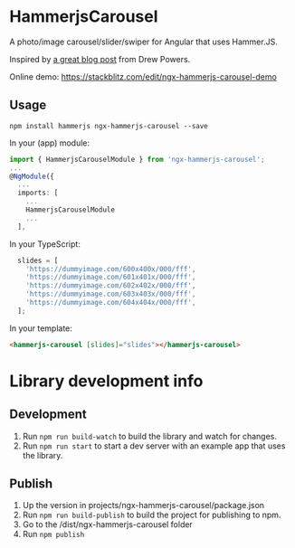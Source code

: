# HammerjsCarousel

A photo/image carousel/slider/swiper for Angular that uses Hammer.JS.

Inspired by [a great blog post](https://blog.envylabs.com/build-your-own-touch-slider-with-hammerjs-af99665d2869) from Drew Powers.

Online demo: https://stackblitz.com/edit/ngx-hammerjs-carousel-demo

## Usage

`npm install hammerjs ngx-hammerjs-carousel --save`

In your (app) module:
```typescript
import { HammerjsCarouselModule } from 'ngx-hammerjs-carousel';
...
@NgModule({
  ...
  imports: [
    ...
    HammerjsCarouselModule
    ...
  ],
```

In your TypeScript:
```typescript
  slides = [
    'https://dummyimage.com/600x400x/000/fff',
    'https://dummyimage.com/601x401x/000/fff',
    'https://dummyimage.com/602x402x/000/fff',
    'https://dummyimage.com/603x403x/000/fff',
    'https://dummyimage.com/604x404x/000/fff',
  ];
```

In your template:
```html
<hammerjs-carousel [slides]="slides"></hammerjs-carousel>
```

# Library development info

## Development

1. Run `npm run build-watch` to build the library and watch for changes.
2. Run `npm run start` to start a dev server with an example app that uses the library.

## Publish

1. Up the version in projects/ngx-hammerjs-carousel/package.json
2. Run `npm run build-publish` to build the project for publishing to npm.
3. Go to the /dist/ngx-hammerjs-carousel folder
4. Run `npm publish`
